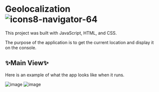 # Geolocalization ![icons8-navigator-64](https://github.com/DarielEGM/Geolocalization/assets/123778387/2e39dd76-8b89-4910-b654-db487f09b41a)

This project was built with JavaScript, HTML, and CSS.

The purpose of the application is to get the current location and display it on the console.

## ✨**Main View**✨

Here is an example of what the app looks like when it runs.

![image](https://github.com/DarielEGM/Geolocalization/assets/123778387/9f924d0e-3269-4d59-9971-e34636b0c4db)
![image](https://github.com/DarielEGM/Geolocalization/assets/123778387/57a0160f-a267-4651-bb54-ebd73f885223)

